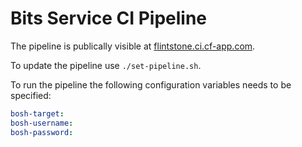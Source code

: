 # Bits Service CI Pipeline

The pipeline is publically visible at [flintstone.ci.cf-app.com](https://flintstone.ci.cf-app.com).

To update the pipeline use `./set-pipeline.sh`. 

To run the pipeline the following configuration variables needs to be specified:

```yaml
bosh-target:
bosh-username:
bosh-password:
```
